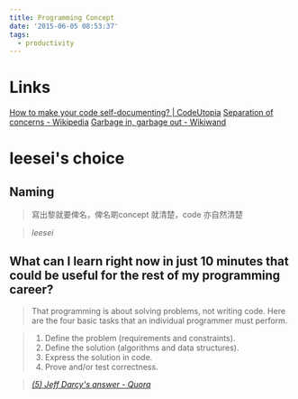 ```yaml
---
title: Programming Concept
date: '2015-06-05 08:53:37'
tags:
  - productivity
---
```


# Links

[How to make your code self-documenting? | CodeUtopia](http://codeutopia.net/blog/2014/12/01/how-to-make-your-code-self-documenting/) [Separation of concerns - Wikipedia](http://en.wikipedia.org/wiki/Separation_of_concerns) [Garbage in, garbage out - Wikiwand](http://www.wikiwand.com/en/Garbage_in,_garbage_out)

# leesei's choice

## Naming

> 寫出黎就要俾名，俾名啲concept 就清楚，code 亦自然清楚

> <footer>
>   <cite>leesei</cite>
> </footer>

## What can I learn right now in just 10 minutes that could be useful for the rest of my programming career?

> That programming is about solving problems, not writing code. Here are the four basic tasks that an individual programmer must perform.

> 1. Define the problem (requirements and constraints).
> 2. Define the solution (algorithms and data structures).
> 3. Express the solution in code.
> 4. Prove and/or test correctness.

> <footer>
>   <cite>
>   <a href="http://www.quora.com/What-can-I-learn-right-now-in-just-10-minutes-that-could-be-useful-for-the-rest-of-my-programming-career/answer/Jeff-Darcy?srid=duYp&amp;share=1">(5) Jeff Darcy's answer - Quora</a>
> </cite>
> </footer>
